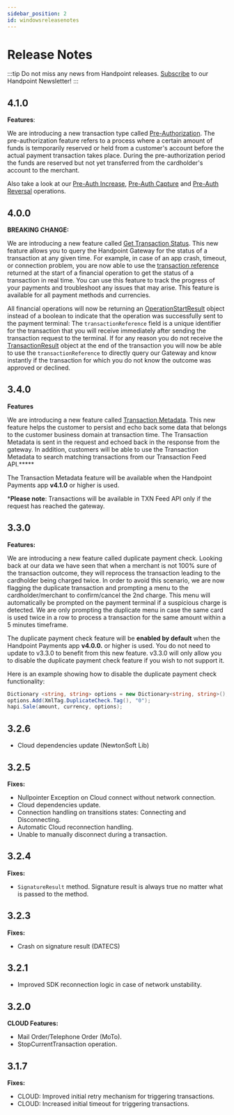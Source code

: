 ```yaml
---
sidebar_position: 2
id: windowsreleasenotes
---
```


# Release Notes

:::tip
Do not miss any news from Handpoint releases. [Subscribe](https://handpoint.us6.list-manage.com/subscribe?u=4d9dff9e7edb7e57a67a7b252&id=0a2179241e) to our Handpoint Newsletter!
:::

## 4.1.0
**Features**:

We are introducing a new transaction type called [Pre-Authorization](windowstransactions.md#pre-auth). The pre-authorization feature refers to a process where a certain amount of funds is temporarily reserved or held from a customer's account before the actual payment transaction takes place. During the pre-authorization period the funds are reserved but not yet transferred from the cardholder's account to the merchant.

Also take a look at our [Pre-Auth Increase](windowstransactions.md#pre-auth-increase), [Pre-Auth Capture](windowstransactions.md#pre-auth-capture) and [Pre-Auth Reversal](windowstransactions.md#pre-auth-reversal) operations.

## 4.0.0

**BREAKING CHANGE:**

We are introducing a new feature called [Get Transaction Status](windowsdevicemanagement.md#get-transaction-status). This new feature allows you to query the Handpoint Gateway for the status of a transaction at any given time. For example, in case of an app crash, timeout, or connection problem, you are now able to use the [transaction reference](windowsobjects.md#OperationStartResult) returned at the start of a financial operation to get the status of a transaction in real time. You can use this feature to track the progress of your payments and troubleshoot any issues that may arise. This feature is available for all payment methods and currencies. 

All financial operations will now be returning an [OperationStartResult](windowsobjects.md#OperationStartResult) object instead of a boolean to indicate that the operation was successfully sent to the payment terminal:
The `transactionReference` field is a unique identifier for the transaction that you will receive immediately after sending the transaction request to the terminal. If for any reason you do not receive the [TransactionResult](windowsobjects.md#14) object at the end of the transaction you will now be able to use the `transactionReference` to directly query our Gateway and know instantly if the transaction for which you do not know the outcome was approved or declined.

## 3.4.0
**Features**

We are introducing a new feature called [Transaction Metadata](windowsobjects.md#metadata). This new feature helps the customer to persist and echo back some data that belongs to the customer business domain at transaction time. The Transaction Metadata is sent in the request and echoed back in the response from the gateway. In addition, customers will be able to use the Transaction Metadata to search matching transactions from our Transaction Feed API.*****

The Transaction Metadata feature will be available when the Handpoint Payments app **v4.1.0** or higher is used. 

***Please note**: Transactions will be available in TXN Feed API only if the request has reached the gateway.

## 3.3.0
**Features:**

We are introducing a new feature called duplicate payment check. Looking back at our data we have seen that when a merchant is not 100% sure of the transaction outcome, they will reprocess the transaction leading to the cardholder being charged twice. In order to avoid this scenario, we are now flagging the duplicate transaction and prompting a menu to the cardholder/merchant to confirm/cancel the 2nd charge. This menu will automatically be prompted on the payment terminal if a suspicious charge is detected. We are only prompting the duplicate menu in case the same card is used twice in a row to process a transaction for the same amount within a 5 minutes timeframe. 

The duplicate payment check feature will be **enabled by default** when the Handpoint Payments app **v4.0.0.** or higher is used. You do not need to update to v3.3.0 to benefit from this new feature. v3.3.0 will only allow you to disable the duplicate payment check feature if you wish to not support it. 

Here is an example showing how to disable the duplicate payment check functionality:
```csharp
Dictionary <string, string> options = new Dictionary<string, string>();
options.Add(XmlTag.DuplicateCheck.Tag(), "0");
hapi.Sale(amount, currency, options);
```

## 3.2.6 
- Cloud dependencies update (NewtonSoft Lib)

## 3.2.5

**Fixes:**
- Nullpointer Exception on Cloud connect without network connection.
- Cloud dependencies update.
- Connection handling on transitions states: Connecting and Disconnecting.
- Automatic Cloud reconnection handling.
- Unable to manually disconnect during a transaction.


## 3.2.4
**Fixes:**
- `SignatureResult` method. Signature result is always true no matter what is passed to the method.

## 3.2.3
**Fixes:**
- Crash on signature result (DATECS)

## 3.2.1
- Improved SDK reconnection logic in case of network unstability. 

## 3.2.0

**CLOUD Features:**

- Mail Order/Telephone Order (MoTo).
- StopCurrentTransaction operation.

## 3.1.7

**Fixes:**

- CLOUD: Improved initial retry mechanism for triggering transactions.
- CLOUD: Increased initial timeout for triggering transactions.



